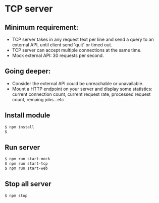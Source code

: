 # TCP server

## Minimum requirement:
- TCP server takes in any request text per line and send a query to an external API, until client send 'quit' or timed out.
- TCP server can accept multiple connections at the same time.
- Mock external API: 30 requests per second.

## Going deeper:
- Consider the external API could be unreachable or unavailable.
- Mount a HTTP endpoint on your server and display some statistics: current connection count, current request rate, processed request count, remaing jobs...etc

## Install module
```bash
$ npm install
$ 
```

## Run server
```bash
$ npm run start-mock
$ npm run start-tcp
$ npm run start-web
```

## Stop all server
```bash
$ npm stop
```